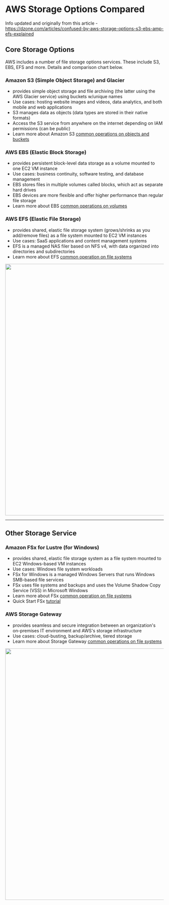 # AWS Storage Options Compared

Info updated and originally from this article - https://dzone.com/articles/confused-by-aws-storage-options-s3-ebs-amp-efs-explained 

## Core Storage Options

AWS includes a number of file storage options services.  These include S3, EBS, EFS and more.  Details and comparison chart below.  
### Amazon S3 (Simple Object Storage) and Glacier
- provides simple object storage and file archiving (the latter using the AWS Glacier service) using buckets w/unique names
- Use cases: hosting website images and videos, data analytics, and both mobile and web applications
- S3 manages data as objects (data types are stored in their native formats)
- Access the S3 service from anywhere on the internet depending on IAM permissions (can be public)
- Learn more about Amazon S3 [common operations on objects and buckets](https://docs.aws.amazon.com/AmazonS3/latest/dev/using-with-s3-actions.html)
### AWS EBS (Elastic Block Storage) 
- provides persistent block-level data storage as a volume mounted to one EC2 VM instance
- Use cases: business continuity, software testing, and database management
- EBS stores files in multiple volumes called blocks, which act as separate hard drives
- EBS devices are more flexible and offer higher performance than regular file storage
- Learn more about EBS [common operations on volumes](https://cloud.netapp.com/blog/ebs-volumes-5-lesser-known-functions#5less-known)
### AWS EFS (Elastic File Storage)
- provides shared, elastic file storage system (grows/shrinks as you add/remove files) as a file system mounted to EC2 VM instances
- Use cases: SaaS applications and content management systems
- EFS is a managed NAS filer based on NFS v4, with data organized into directories and subdirectories
- Learn more about EFS [common operation on file systems](https://docs.aws.amazon.com/efs/latest/ug/wt1-getting-started.html) 

<img src="https://github.com/lynnlangit/Hello-AWS-Data-Services/blob/master/images/storage-comparison.png" width=800>

---

## Other Storage Service

### Amazon FSx for Lustre (for Windows)
- provides shared, elastic file storage system as a file system mounted to EC2 Windows-based VM instances
- Use cases: Windows file system workloads
- FSx for Windows is a managed Windows Servers that runs Windows SMB-based file services
- FSx uses file systems and backups and uses the Volume Shadow Copy Service (VSS) in Microsoft Windows
- Learn more about FSx [common operation on file systems](https://docs.aws.amazon.com/fsx/latest/WindowsGuide/using-file-shares.html)
- Quick Start FSx [tutorial](https://aws.amazon.com/quickstart/architecture/amazon-fsx-windows-file-server/)

### AWS Storage Gateway 

- provides seamless and secure integration between an organization's on-premises IT environment and AWS's storage infrastructure
- Use cases: cloud-busting, backup/archive, tiered storage
- Learn more about Storage Gateway [common operations on file systems](https://docs.aws.amazon.com/storagegateway/latest/userguide/StorageGatewayConcepts.html)

<img src="https://github.com/lynnlangit/Hello-AWS-Data-Services/blob/master/images/storage-gateway.png" width=800>

